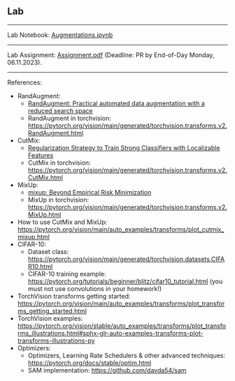 ## Lab 

***
Lab Notebook: [Augmentations.ipynb](./Augmentations.ipynb)

***
Lab Assignment: [Assignment.pdf](./Assignment.pdf) (Deadline: PR by End-of-Day Monday, 06.11.2023).

***
References:
 - RandAugment:
   - [RandAugment: Practical automated data augmentation with a reduced search space](https://arxiv.org/abs/1909.13719)
   - RandAugment in torchvision: https://pytorch.org/vision/main/generated/torchvision.transforms.v2.RandAugment.html
 - CutMix:
   - [Regularization Strategy to Train Strong Classifiers with Localizable Features](https://arxiv.org/abs/1905.04899)
   - CutMix in torchvision: https://pytorch.org/vision/main/generated/torchvision.transforms.v2.CutMix.html
 - MixUp:
   - [mixup: Beyond Empirical Risk Minimization](https://arxiv.org/abs/1710.09412)
   - MixUp in torchvision: https://pytorch.org/vision/main/generated/torchvision.transforms.v2.MixUp.html
 - How to use CutMix and MixUp: https://pytorch.org/vision/main/auto_examples/transforms/plot_cutmix_mixup.html
 - CIFAR-10:
   - Dataset class: https://pytorch.org/vision/main/generated/torchvision.datasets.CIFAR10.html
   - CIFAR-10 training example: https://pytorch.org/tutorials/beginner/blitz/cifar10_tutorial.html (you must not use convolutions in your homework!)
 - TorchVision transforms getting started: https://pytorch.org/vision/main/auto_examples/transforms/plot_transforms_getting_started.html
 - TorchVision examples: https://pytorch.org/vision/stable/auto_examples/transforms/plot_transforms_illustrations.html#sphx-glr-auto-examples-transforms-plot-transforms-illustrations-py
 - Optimizers:
   - Optimizers, Learning Rate Schedulers \& other advanced techniques: https://pytorch.org/docs/stable/optim.html
   - SAM implementation: https://github.com/davda54/sam
